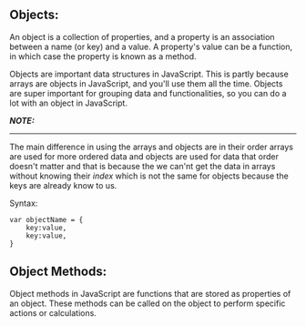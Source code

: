 ## Objects: 

An object is a collection of properties, and a property is an association between a name (or key) and a value. A property's value can be a function, in which case the property is known as a method.

Objects are important data structures in JavaScript. This is partly because arrays are objects in JavaScript, and you'll use them all the time. Objects are super important for grouping data and functionalities, so you can do a lot with an object in JavaScript.

 **_NOTE:_**
 ___
  The main difference in using the arrays and objects are in their order arrays are used for more ordered data and objects are used for data that order doesn't matter and that is because the we can'nt get the data in arrays without knowing their _index_ which is not the same for objects because the keys are already know to us.

Syntax:
    
    var objectName = {
        key:value,
        key:value,
    }

## Object Methods:

Object methods in JavaScript are functions that are stored as properties of an object. These methods can be called on the object to perform specific actions or calculations.